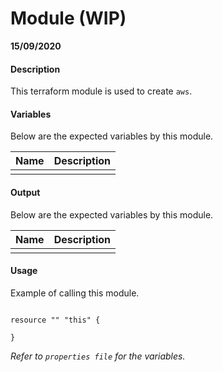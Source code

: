 # Module (WIP)

**15/09/2020**

#### Description

This terraform module is used to create `aws`.

#### Variables

Below are the expected variables by this module.

| Name            | Description                                            |
| --------------- | ------------------------------------------------------ |
|                 |                                                        |


#### Output

Below are the expected variables by this module.

| Name                 | Description                  |
| -------------------- | ---------------------------- |
|                      |                              |




#### Usage

Example of calling this module.

```
  
resource "" "this" {

}
```

_Refer to `properties file` for the variables._
